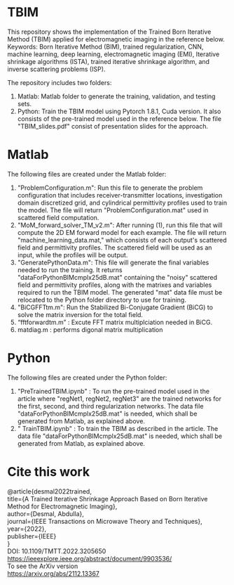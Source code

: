 # TBIM
This repository shows the implementation of the Trained Born Iterative Method (TBIM) applied for electromagnetic imaging in the reference below.  
Keywords: Born Iterative Method (BIM), trained regularization, CNN, machine learning, deep learning, electromagnetic imaging (EMI), Iterative shrinkage algorithms (ISTA), trained iterative shrinkage algorithm, and inverse scattering problems (ISP). 

The repository includes two folders:
  1) Matlab: Matlab folder to generate the training, validation, and testing sets. 
  2) Python: Train the TBIM model using Pytorch 1.8.1, Cuda version. It also consists of the pre-trained model used in the reference below. 
The file "TBIM_slides.pdf" consist of presentation slides for the approach. 

# Matlab
The following files are created under the Matlab folder:
  1) "ProblemConfiguration.m": Run this file to generate the problem configuration that includes receiver-transmitter locations, investigation domain discretized grid, and cylindrical permittivity profiles used to train the model. The file will return "ProblemConfiguration.mat" used in scattered field computation.  
  2) "MoM_forward_solver_TM_v2.m": After running (1), run this file that will compute the 2D EM forward model for each example. The file will return "machine_learning_data.mat," which consists of each output's scattered field and permittivity profiles. The scattered field will be used as an input, while the profiles will be output. 
  3) "GeneratePythonData.m": This file will generate the final variables needed to run the training. It returns "dataForPythonBIMcmplx25dB.mat" containing the "noisy" scattered field and permittivity profiles, along with the matrixes and variables required to run the TBIM model. The generated "mat" data file must be relocated to the Python folder directory to use for training.   
  4) "BiCGFFTtm.m": Run the Stabilized Bi-Conjugate Gradient (BiCG) to solve the matrix inversion for the total field.
  5) “fftforwardtm.m” : Excute FFT matrix multiplciation needed in BiCG.
  6) matdiag.m : performs digonal matrix multiplication
 
 # Python
 The following files are created under the Python folder:
  1) "PreTrainedTBIM.ipynb" : To run the pre-trained model used in the article where "regNet1, regNet2, regNet3" are the trained networks for the first, second, and third regularization networks. The data file "dataForPythonBIMcmplx25dB.mat" is needed, which shall be generated from Matlab, as explained above. 
  2) " TrainTBIM.ipynb" : To train the TBIM as described in the article. The data file "dataForPythonBIMcmplx25dB.mat" is needed, which shall be generated from Matlab, as explained above. 



# Cite this work
@article{desmal2022trained,  
  title={A Trained Iterative Shrinkage Approach Based on Born Iterative Method for Electromagnetic Imaging},  
  author={Desmal, Abdulla},  
  journal={IEEE Transactions on Microwave Theory and Techniques},  
  year={2022},  
  publisher={IEEE}  
}  
DOI: 10.1109/TMTT.2022.3205650  
https://ieeexplore.ieee.org/abstract/document/9903536/   
To see the ArXiv version   
https://arxiv.org/abs/2112.13367
